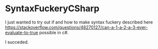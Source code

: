 # SyntaxFuckeryCSharp

I just wanted to try out if and how to make syntax fuckery described here https://stackoverflow.com/questions/48270127/can-a-1-a-2-a-3-ever-evaluate-to-true possible in c#.

I succeded. 
